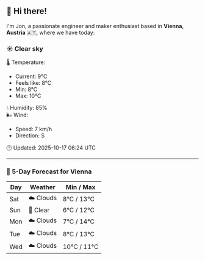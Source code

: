 ## 👋 Hi there!

I'm Jon, a passionate engineer and maker enthusiast based in **Vienna, Austria** 🇦🇹, where we have today:

### ☀️ Clear sky 

🌡️ Temperature: 
* Current: 9°C
* Feels like: 8°C
* Min: 8°C 
* Max: 10°C  

💧 Humidity: 85%  
🌬️ Wind: 
* Speed: 7 km/h 
* Direction: S  

🕒 Updated: 2025-10-17 06:24 UTC

---

### 📅 5-Day Forecast for Vienna

| Day | Weather | Min / Max |
|-----|---------|------------|
| Sat | ☁️ Clouds | 8°C / 13°C |
| Sun | 🌙 Clear | 6°C / 12°C |
| Mon | ☁️ Clouds | 7°C / 14°C |
| Tue | ☁️ Clouds | 8°C / 13°C |
| Wed | ☁️ Clouds | 10°C / 11°C |
